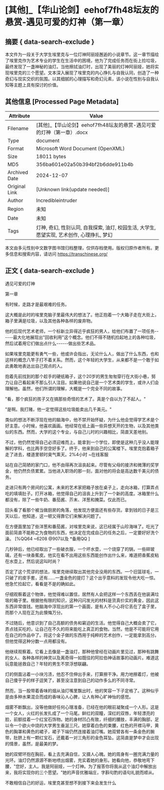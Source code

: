 # [其他]_【华山论剑】eehof7fh48坛友的悬赏-遇见可爱的灯神（第一章）



## 摘要  { data-search-exclude }

<!-- tcd_abstract -->
本文件为一段关于大学生埃里克与一位灯神阿丽娅邂逅的小说章节。这一章节描绘了埃里克作为艺术专业的学生在生活中的困境，他为了完成任务而在街上捡垃圾，最终发现了一盏神秘的油灯。当他擦拭油灯时，出现了美丽的灯神阿丽娅，她将实现埃里克的三个愿望。文本深入展现了埃里克的内心挣扎与自我认同，创造了一种奇幻与现实交织的氛围。以其细腻的心理描写和奇幻元素，该小说在性别与自我认知等主题上具有探讨的价值。

<!-- tcd_abstract_end -->

## 其他信息 [Processed Page Metadata]

| Attribute       | Value                                  |
|-----------------|----------------------------------------|
| Filename        | [其他]_【华山论剑】eehof7fh48坛友的悬赏-遇见可爱的灯神（第一章）.docx                             |
| Type            | document                                 |
| Format          | Microsoft Word Document (OpenXML)                               |
| Size            | 18011 bytes                           |
| MD5             | 356ba601e02a50b394bf2b6dde911b4b                                  |
| Archived Date   | 2024-12-07                             |
| Original Link   | [Unknown link(update needed)]                         |
| Author          | Incredibleintruder                               |
| Region          | 未知                               |
| Date            | 未知                                 |
| Tags            | 灯神, 奇幻, 性别认同, 自我探索, 油灯, 校园生活, 大学生, 愿望实现, 艺术创作, 心理挣扎, 梦幻                                 |

本文由多元性别中文数字图书馆归档整理，仅供存档使用。版权归原作者所有。更多信息和搜索内容，请访问 <https://transchinese.org/>


## 正文 { data-search-exclude }

<!-- tcd_main_text -->
遇见可爱的灯神















第一章





有时候，走路才是最艰难的任务。



这大概是此时的埃里克脑子里最伟大的想法了。他正抱着一个大箱子走在大街上，箱子里满是垃圾，以及其他各种各样的废弃物。



他的后现代艺术老师，一个标新立异得近乎疯狂的男人，给他们布置了一项任务------最大化地展现出"回收利用"这个概念。他们不得不随机捡起地上的各种垃圾，然后试着用它们做出点什么------做出些艺术品。



如果埃里克能更有勇气一些，他或许会指出，无论什么人，做出了什么东西，也和这样的概念八竿子打不着关系。然而，这个年轻的大学生，从来都不是一个敢于如此勇敢地表达出自己观点的人。



抱着先前找到的那个趁手的硬纸箱子，这个20岁的男生匆匆穿行在大街小巷，努力让自己看起来不那么引人注目。如果他说自己是一个艺术类的学生，或许人们会理解他。虽然，他们所谓的理解，大概是一个完全不同的故事。



"看，那个疯狂的孩子又在搞那些奇怪的艺术了。真是个自以为了不起人。"



"是啊。我打赌，他一定觉得这些垃圾能卖出几千美元。"



类似的想法不断浮现在他的脑海中，他不禁开始怀疑，为什么他会觉得学艺术是个好主意。小时候，他喜欢画画。他经常在纸上画一些异想天开的生物，以及其他类似的东西。然而，大学的这个专业，与自己儿时的兴趣相比，简直天差地别。



不过，他仍然觉得自己必须迎难而上。能拿到一个学位，即使是这种几乎没人能理解的学科，也比两手空空好多了。终于，他来到自己的公寓楼下。埃里克抱着箱子走了进去，楼道里顿时臭气熏天。2%4小时 ~在线客服



站在自己简陋的家门口，他不由得再次沮丧起来。尽管有父母的接济和微薄的奖学金，他仍然负债累累。当他进入职场的那一刻，面对他的将会是高达数千美元的债务。



走进只有两个房间的公寓，未来的艺术家把箱子放在桌子上，走向冰箱，打算弄点吃的填填肚子。打开冰箱，他觉得自己的沮丧上升到了一个新的高度。冰箱里什么都没有，除了一些牛奶、番茄酱、芥末、洋葱和腌菜。仅此而已。



回头看了看那个被当做厨房的角落，他发现方便面还有些存货。拿到钱的日子是三天以后，他知道，这一顿又得靠它们来解决问题了。



在方便面里加了些洋葱和番茄酱，对埃里克来说，这已经属于山珍海味了。吃光了面前简直不能称之为食物的东西，他决定在完成自己的任务之后，一定要好好洗个澡。 [%QQ64 ~6208 @907以及 *备用QQ ]



几秒钟后，他已经取出了一些破衣服，一个坏水壶，一个烧穿了的锅，一些碎玻璃，还有一块香蕉皮。他实在看不出用这些东西能创作出什么来，难道把香蕉皮粘在水壶上，然后说这叫时尚？



否定了这个荒谬的想法，埃里克继续取出其他完全没用的东西。一个旧篮球毛，一只破了的皮手套，还有......一盏金色的提灯？这个出乎意料的发现令他大吃一惊。他急忙捡起它，看看是不是的确如此。



仔细观察着这个物体，他觉得难以置信，居然有人会把这样一个东西丢在他装满垃圾的箱子里。根据他有限的知识，这种闪闪发光的材料是货真价实的黄金，因此这东西非常值钱。他脑海中浮现出的第一个画面，是有人不小心将它丢在了盒子里，而那个人现在正为此懊悔万分。



不过随后，他意识到了自己高额的债务和窘迫的生活。他觉得自己大概会卖了它，弄点钱买吃的，让自己在不久的将来能吃上真正的食物。当然，他是不可能将它用在自己的作品中了。将这个金子做的东西用于纯粹的艺术创作，一定能拿到高分。但他觉得这种分数一点用都没有。



他继续观察着。它看上去像是一盏油灯，那种他曾经在动画片里见过，那种有跳舞的女人、各种各样的神灵以及离奇得一如既往的阿拉伯神话故事的动画片。难道这玩意能拯救自己？年轻的男生不禁浮想联翩。



灯的侧面沾着一小块污渍，他忍不住伸出手来，打算擦干净。用力地擦着灯，他被自己傻乎乎的样子逗笑了，甚至没注意到自己的动作多么的不同寻常。



然而，当一股带着香味的烟从油灯嘴里飘出时，他的笑容一下子定格了。这种似乎是由多种水果混合而成的香味沁人心脾，让人有种心旷神怡的感觉。



烟雾不断飘出，没等他做好任何心理准备，已经在他的眼前凝聚成一个人形。这是一个女人，火红的长发扎成了一个马尾。鲜红的双瞳，深红的双唇，年轻漂亮的脸，前额挂着一个红宝石饰物。她的身材凹凸有致，纤细的腰肢，丰满的胸部，足以令一个欲火中烧的大学男生垂涎三尺。她穿着白色的束腰，红色的开襟马甲，黄色的胸罩和黄色的裙子，裙子下端仍然连接着油灯嘴。她双臂各有一条金色的腕带，肚脐上有一颗红宝石，还戴着一对三角形的金色耳坠。这简直是梦中才会出现的情景，虽然，是最美的梦。



她的双臂环抱在胸前，看上去充满自信，又摄人心魄。她的周身有一圈充满力量的光环。油灯仍然源源不断地喷出烟雾，充实着她的身形。她看向他，恭敬地弯下腰，"您好，主人。我是阿丽娅，一个灯神。为了报答你将我从这个油灯中解放出来，我将实现你的三个愿望。"她的声音优雅端庄，字斟句酌的语句礼貌而顺从。



不敢相信自己的好运，埃里克甚至想不到接下来会发生什么
<!-- tcd_main_text_end -->


